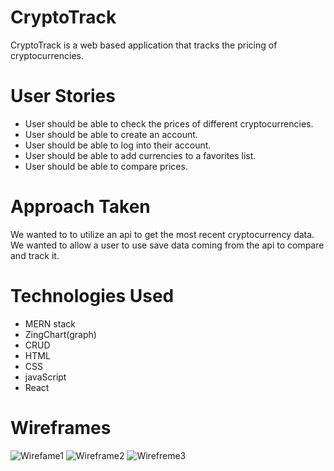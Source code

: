 # CryptoTrack
CryptoTrack is a web based application that tracks the pricing of cryptocurrencies.

# User Stories
- User should be able to check the prices of different cryptocurrencies.
- User should be able to create an account.
- User should be able to log into their account.
- User should be able to add currencies to a favorites list.
- User should be able to compare prices.

# Approach Taken
We wanted to to utilize an api to get the most recent cryptocurrency data. We wanted to allow a user to use save data coming from the api to compare and track it.

# Technologies Used 
- MERN stack
- ZingChart(graph)
- CRUD
- HTML
- CSS
- javaScript
- React

# Wireframes
![Wirefame1](https://github.com/shoran23/CrytoWatch-Front-End/blob/master/Screen%20Shot%202020-04-04%20at%2012.38.30%20PM.png)
![Wireframe2](https://github.com/shoran23/CrytoWatch-Front-End/blob/master/Screen%20Shot%202020-04-04%20at%2012.38.41%20PM.png)
![Wirefreme3](https://github.com/shoran23/CrytoWatch-Front-End/blob/master/Screen%20Shot%202020-04-04%20at%2012.38.47%20PM.png)
